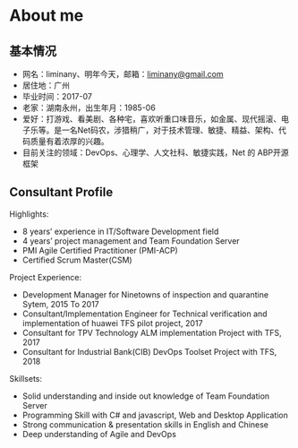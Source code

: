 # About me
## 基本情况
- 网名：liminany、明年今天，邮箱：liminany@gmail.com
- 居住地：广州
- 毕业时间：2017-07
- 老家：湖南永州，出生年月：1985-06
- 爱好：打游戏、看美剧、各种宅，喜欢听重口味音乐，如金属、现代摇滚、电子乐等。是一名Net码农，涉猎稍广，对于技术管理、敏捷、精益、架构、代码质量有着浓厚的兴趣。
- 目前关注的领域：DevOps、心理学、人文社科、敏捷实践，Net 的 ABP开源框架

## Consultant Profile

Highlights:

-  8 years’ experience in IT/Software Development field
-  4 years’ project management and Team Foundation Server 
-  PMI Agile Certified Practitioner (PMI-ACP) 
-  Certified Scrum Master(CSM) 

Project Experience:

- Development Manager for Ninetowns of inspection and quarantine Sytem, 2015 To 2017
- Consultant/Implementation Engineer for Technical verification and implementation of huawei TFS pilot project, 2017
- Consultant for TPV Technology ALM implementation Project with TFS, 2017
- Consultant for Industrial Bank(CIB) DevOps Toolset Project with TFS, 2018

Skillsets:

- Solid understanding and inside out knowledge of Team Foundation Server
- Programming Skill with C# and javascript, Web and Desktop Application
- Strong communication & presentation skills in English and Chinese 
- Deep understanding of Agile and DevOps


